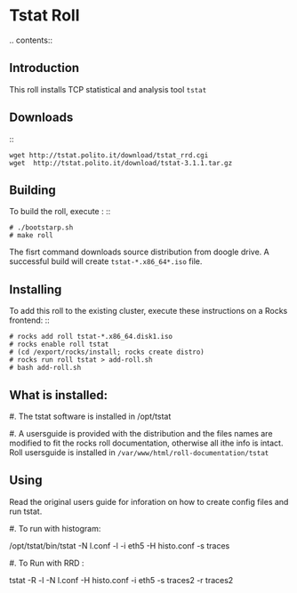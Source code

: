 Tstat Roll
===========

.. contents::

Introduction
-------------
This roll installs TCP statistical and analysis tool ``tstat``

Downloads
-----------
::

    wget http://tstat.polito.it/download/tstat_rrd.cgi
    wget  http://tstat.polito.it/download/tstat-3.1.1.tar.gz

Building
---------

To build the roll, execute : ::

    # ./bootstarp.sh
    # make roll

The fisrt command downloads source distribution from doogle drive.
A successful build will create  ``tstat-*.x86_64*.iso`` file.


Installing
------------

To add this roll to the existing cluster, execute these instructions on a Rocks frontend: ::

    # rocks add roll tstat-*.x86_64.disk1.iso
    # rocks enable roll tstat
    # (cd /export/rocks/install; rocks create distro)
    # rocks run roll tstat > add-roll.sh
    # bash add-roll.sh

What is installed:
-------------------

#. The tstat software is installed in /opt/tstat 

#. A usersguide is provided with the distribution and  the files names are modified
   to fit the rocks roll documentation, otherwise all ithe info is intact. 
   Roll usersguide is installed in ``/var/www/html/roll-documentation/tstat``


Using
-------

Read the original users guide for inforation on how to create config files and run tstat.

#. To run with histogram:

   /opt/tstat/bin/tstat -N l.conf -l -i eth5 -H histo.conf -s traces

#. To Run with RRD :
   
   tstat -R -l -N l.conf -H histo.conf -i eth5 -s traces2 -r traces2

